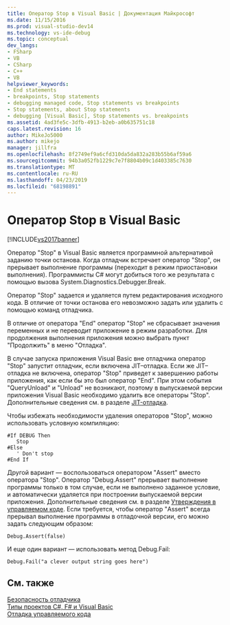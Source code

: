 ```yaml
---
title: Оператор Stop в Visual Basic | Документация Майкрософт
ms.date: 11/15/2016
ms.prod: visual-studio-dev14
ms.technology: vs-ide-debug
ms.topic: conceptual
dev_langs:
- FSharp
- VB
- CSharp
- C++
- VB
helpviewer_keywords:
- End statements
- breakpoints, Stop statements
- debugging managed code, Stop statements vs breakpoints
- Stop statements, about Stop statements
- debugging [Visual Basic], Stop statements vs. breakpoints
ms.assetid: 4ad3fe5c-3dfb-4913-b2eb-a0b635751c18
caps.latest.revision: 16
author: MikeJo5000
ms.author: mikejo
manager: jillfra
ms.openlocfilehash: 8f2749ef9a6cfd310da5da832a283b55b6af59a6
ms.sourcegitcommit: 94b3a052fb1229c7e7f8804b09c1d403385c7630
ms.translationtype: MT
ms.contentlocale: ru-RU
ms.lasthandoff: 04/23/2019
ms.locfileid: "68198891"
---
```

# <a name="stop-statements-in-visual-basic"></a>Оператор Stop в Visual Basic
[!INCLUDE[vs2017banner](../includes/vs2017banner.md)]

Оператор "Stop" в Visual Basic является программной альтернативой заданию точки останова. Когда отладчик встречает оператор "Stop", он прерывает выполнение программы (переходит в режим приостановки выполнения). Программисты C# могут добиться того же результата с помощью вызова System.Diagnostics.Debugger.Break.  
  
 Оператор "Stop" задается и удаляется путем редактирования исходного кода. В отличие от точки останова его невозможно задать или удалить с помощью команд отладчика.  
  
 В отличие от оператора "End" оператор "Stop" не сбрасывает значения переменных и не переводит приложение в режим разработки. Для продолжения выполнения приложения можно выбрать пункт "Продолжить" в меню "Отладка".  
  
 В случае запуска приложения Visual Basic вне отладчика оператор "Stop" запустит отладчик, если включена JIT–отладка. Если же JIT–отладка не включена, оператор "Stop" приведет к завершению работы приложения, как если бы это был оператор "End". При этом события "QueryUnload" и "Unload" не возникают, поэтому в выпускаемой версии приложения Visual Basic необходимо удалить все операторы "Stop". Дополнительные сведения см. в разделе [JIT-отладка](../debugger/just-in-time-debugging-in-visual-studio.md).  
  
 Чтобы избежать необходимости удаления операторов "Stop", можно использовать условную компиляцию:  
  
```  
#If DEBUG Then  
   Stop  
#Else  
   ' Don't stop  
#End If  
```  
  
 Другой вариант — воспользоваться оператором "Assert" вместо оператора "Stop". Оператор "Debug.Assert" прерывает выполнение программы только в том случае, если не выполнено заданное условие, и автоматически удаляется при построении выпускаемой версии приложения. Дополнительные сведения см. в разделе [Утверждения в управляемом коде](../debugger/assertions-in-managed-code.md). Если требуется, чтобы оператор "Assert" всегда прерывал выполнение программы в отладочной версии, его можно задать следующим образом:  
  
```  
Debug.Assert(false)  
```  
  
 И еще один вариант — использовать метод Debug.Fail:  
  
```  
Debug.Fail("a clever output string goes here")  
```  
  
## <a name="see-also"></a>См. также  
 [Безопасность отладчика](../debugger/debugger-security.md)   
 [Типы проектов C#, F# и Visual Basic](../debugger/debugging-preparation-csharp-f-hash-and-visual-basic-project-types.md)   
 [Отладка управляемого кода](../debugger/debugging-managed-code.md)
